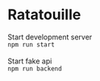 # Ratatouille

Start development server<br>
<code>npm run start</code>
<br>
<br>
Start fake api<br>
<code>npm run backend</code>